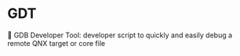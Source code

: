 # GDT
:bug: GDB Developer Tool: developer script to quickly and easily debug a remote QNX target or core file
